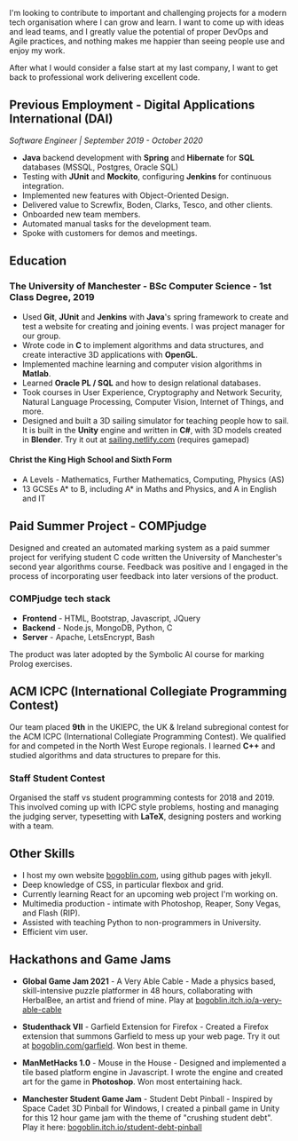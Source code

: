 I'm looking to contribute to important and challenging projects for a
modern tech organisation where I can grow and learn. I want to come up
with ideas and lead teams, and I greatly value the potential of proper
DevOps and Agile practices, and nothing makes me happier than seeing
people use and enjoy my work.

After what I would consider a false start at my last company, I want to
get back to professional work delivering excellent code.

## Previous Employment - Digital Applications International (DAI)
*Software Engineer | September 2019 - October 2020*

-   **Java** backend development with **Spring** and **Hibernate** for **SQL** databases (MSSQL, Postgres, Oracle SQL)
-   Testing with **JUnit** and **Mockito**, configuring **Jenkins** for continuous integration.
-   Implemented new features with Object-Oriented Design.
-   Delivered value to Screwfix, Boden, Clarks, Tesco, and other clients.
-   Onboarded new team members.
-   Automated manual tasks for the development team.
-   Spoke with customers for demos and meetings.

## Education

### The University of Manchester - BSc Computer Science - 1st Class Degree, 2019

-   Used **Git**, **JUnit** and **Jenkins** with **Java**'s spring
    framework to create and test a website for creating and joining
    events. I was project manager for our group.
-   Wrote code in **C** to implement algorithms and data structures, and
    create interactive 3D applications with **OpenGL**.
-   Implemented machine learning and computer vision algorithms in
    **Matlab**.
-   Learned **Oracle PL / SQL** and how to design relational databases.
-   Took courses in User Experience, Cryptography and Network Security,
    Natural Language Processing, Computer Vision, Internet of Things,
    and more.
-   Designed and built a 3D sailing simulator for teaching people how to
sail. It is built in the **Unity** engine and written in **C#**, with 3D
models created in **Blender**. Try it out at
[sailing.netlify.com](https://sailing.netlify.com) (requires gamepad)

#### Christ the King High School and Sixth Form

-   A Levels - Mathematics, Further Mathematics, Computing, Physics (AS)
-   13 GCSEs A\* to B, including A\* in Maths and Physics, and A in
    English and IT

<div class="pagebreak"></div>

## Paid Summer Project - COMPjudge

Designed and created an automated marking system as a paid summer
project for verifying student C code written
the University of Manchester's second year algorithms
course.
Feedback was positive and I engaged in the process of incorporating
user feedback into later versions of the product.

### COMPjudge tech stack

-   **Frontend** - HTML, Bootstrap, Javascript, JQuery
-   **Backend** - Node.js, MongoDB, Python, C
-   **Server** - Apache, LetsEncrypt, Bash

The product was later adopted by the Symbolic AI course for marking
Prolog exercises.



## ACM ICPC (International Collegiate Programming Contest)

Our team placed **9th** in the UKIEPC, the UK & Ireland subregional
contest for the ACM ICPC (International Collegiate Programming Contest).
We qualified for and competed in the North West Europe regionals. I
learned **C++** and studied algorithms and data structures to prepare
for this.

### Staff Student Contest

Organised the staff vs student programming contests for 2018 and 2019.
This involved coming up with ICPC style problems, hosting and managing
the judging server, typesetting with **LaTeX**, designing posters and
working with a team.

## Other Skills

-   I host my own website [bogoblin.com](https://bogoblin.com), using github pages with jekyll.
-   Deep knowledge of CSS, in particular flexbox and grid.
-   Currently learning React for an upcoming web project I'm working on.
-   Multimedia production - intimate with Photoshop, Reaper, Sony Vegas, and Flash (RIP).
-   Assisted with teaching Python to non-programmers in University.
-   Efficient vim user.

## Hackathons and Game Jams

- **Global Game Jam 2021** - A Very Able Cable - Made a physics based, skill-intensive puzzle platformer in 48
hours, collaborating with HerbalBee, an artist and friend of
mine. Play at [bogoblin.itch.io/a-very-able-cable](https://bogoblin.itch.io/a-very-able-cable)

- **Studenthack VII** - Garfield Extension for Firefox - Created a Firefox extension that summons Garfield to mess up your web
page. Try it out at
[bogoblin.com/garfield](https://bogoblin.com/garfield). Won best in theme.

- **ManMetHacks 1.0** - Mouse in the House - Designed and implemented a tile based platform engine in Javascript. I
wrote the engine and created art for the game in **Photoshop**. Won most
entertaining hack.

- **Manchester Student Game Jam** - Student Debt Pinball - Inspired by Space Cadet 3D Pinball for Windows, I created a pinball game
in Unity for this 12 hour game jam with the theme of \"crushing student
debt\". Play it here:
[bogoblin.itch.io/student-debt-pinball](https://bogoblin.itch.io/student-debt-pinball)
